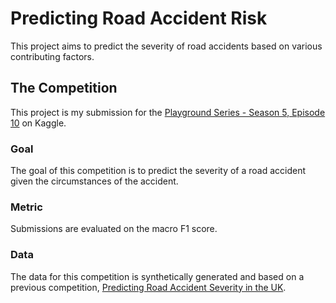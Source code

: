 
# Predicting Road Accident Risk

This project aims to predict the severity of road accidents based on various contributing factors.

## The Competition

This project is my submission for the [Playground Series - Season 5, Episode 10](https://www.kaggle.com/competitions/playground-series-s5e10/overview) on Kaggle.

### Goal

The goal of this competition is to predict the severity of a road accident given the circumstances of the accident.

### Metric

Submissions are evaluated on the macro F1 score.

### Data

The data for this competition is synthetically generated and based on a previous competition, [Predicting Road Accident Severity in the UK](httpss://www.kaggle.com/competitions/prediction-of-road-accident-severity-in-the-uk).
